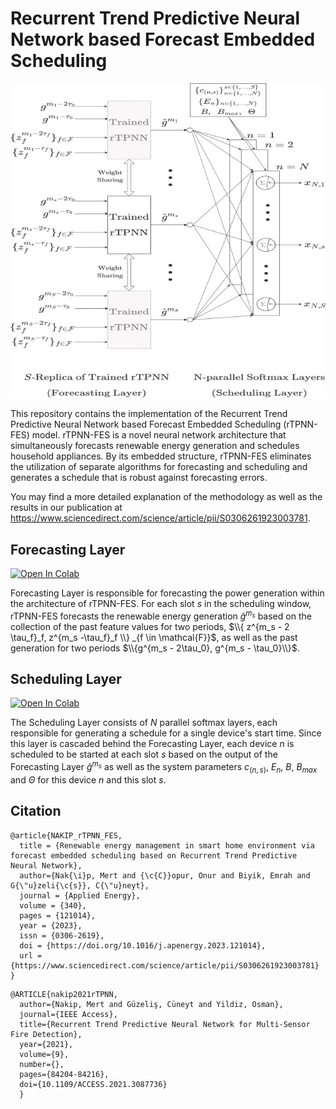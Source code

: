 # Recurrent Trend Predictive Neural Network based Forecast Embedded Scheduling


![Alt text](figures/rtpnn_fes.jpg?raw=true "Title")

This repository contains the implementation of the Recurrent Trend Predictive Neural Network based Forecast Embedded Scheduling (rTPNN-FES) model.  rTPNN-FES is a novel neural network architecture that simultaneously forecasts renewable energy generation and schedules household appliances. By its embedded structure, rTPNN-FES eliminates the utilization of separate algorithms for forecasting and scheduling and generates a schedule that is robust against forecasting errors. 

You may find a more detailed explanation of the methodology as well as the results in our publication at https://www.sciencedirect.com/science/article/pii/S0306261923003781.


## Forecasting Layer


[![Open In Colab](https://colab.research.google.com/assets/colab-badge.svg)](https://colab.research.google.com/drive/146jvz5zUx1DiELXhfQiIBk1kWFOXxLtz?usp=sharing)


Forecasting Layer is responsible for forecasting the power generation within the architecture of rTPNN-FES. For each slot $s$ in the scheduling window, rTPNN-FES forecasts the renewable energy generation $\hat{g}^{m_s}$ based on the collection of the past feature values for two periods, $\\{ z^{m_s - 2 \tau_f}_f, z^{m_s -\tau_f}_f \\} _{f \in \mathcal{F}}$, as well as the past generation for two periods $\\{g^{m_s - 2\tau_0}, g^{m_s - \tau_0}\\}$.


## Scheduling Layer


[![Open In Colab](https://colab.research.google.com/assets/colab-badge.svg)](https://colab.research.google.com/drive/1eH0M75-jUh4wZOncQnCAn-Q4JmfCHWWd?usp=sharing)


The Scheduling Layer consists of $N$ parallel softmax layers, each responsible for generating a schedule for a single device's start time. Since this layer is cascaded behind the Forecasting Layer, each device $n$ is scheduled to be started at each slot $s$ based on the output of the Forecasting Layer $\hat{g}^{m_s}$ as well as the system parameters $c_{(n,s)}$, $E_n$, $B$, $B_{max}$ and $\Theta$ for this device $n$ and this slot $s$.  



## Citation

```
@article{NAKIP_rTPNN_FES,
  title = {Renewable energy management in smart home environment via forecast embedded scheduling based on Recurrent Trend Predictive Neural Network},
  author={Nak{\i}p, Mert and {\c{C}}opur, Onur and Biyik, Emrah and G{\"u}zeli{\c{s}}, C{\"u}neyt},
  journal = {Applied Energy},
  volume = {340},
  pages = {121014},
  year = {2023},
  issn = {0306-2619},
  doi = {https://doi.org/10.1016/j.apenergy.2023.121014},
  url = {https://www.sciencedirect.com/science/article/pii/S0306261923003781}
}
```

```
@ARTICLE{nakip2021rTPNN,  
  author={Nakip, Mert and Güzeliş, Cüneyt and Yildiz, Osman},  
  journal={IEEE Access},  
  title={Recurrent Trend Predictive Neural Network for Multi-Sensor Fire Detection},  
  year={2021},  
  volume={9},  
  number={},  
  pages={84204-84216},  
  doi={10.1109/ACCESS.2021.3087736}  
  }
  ```

